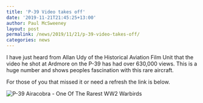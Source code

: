 ```yaml
---
title: 'P-39 Video takes off'
date: '2019-11-21T21:45:25+13:00'
author: Paul McSweeney
layout: post
permalink: /news/2019/11/21/p-39-video-takes-off/
categories: news
---
```


I have just heard from Allan Udy of the Historical Aviation Film Unit that the video he shot at Ardmore on the P-39 has had over 630,000 views. This is a huge number and shows peoples fascination with this rare aircraft.

For those of you that missed it or need a refresh the link is below.

![P-39 Airacobra - One Of The Rarest WW2 Warbirds](https://www.youtube.com/embed/SpTmQU0nHuA)
